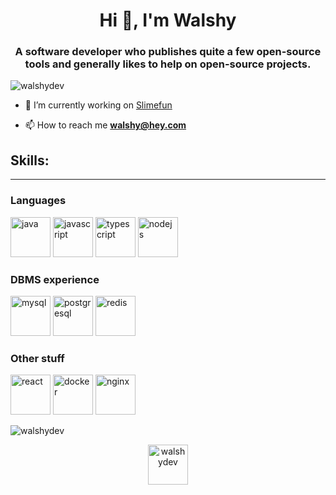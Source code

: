 <h1 align="center">Hi 👋, I'm Walshy</h1>
<h3 align="center">A software developer who publishes quite a few open-source tools and generally likes to help on open-source projects.</h3>
<p align="left"> <img src="https://komarev.com/ghpvc/?username=walshydev" alt="walshydev" /> </p>

- 🔭 I’m currently working on [Slimefun](https://github.com/TheBusyBiscuit/Slimefun4)

- 📫 How to reach me **walshy@hey.com**

<h2>Skills:</h2>
<hr>
<h3>Languages</h3>
<div style="display: inline">
 <img src="https://konpa.github.io/devicon/devicon.git/icons/java/java-original-wordmark.svg" alt="java" width="64" height="64"/>
  <img src="https://konpa.github.io/devicon/devicon.git/icons/javascript/javascript-original.svg" alt="javascript" width="64" height="64"/>
  <img src="https://konpa.github.io/devicon/devicon.git/icons/typescript/typescript-original.svg" alt="typescript" width="64" height="64"/>
  <img src="https://konpa.github.io/devicon/devicon.git/icons/nodejs/nodejs-original-wordmark.svg" alt="nodejs" width="64" height="64"/>
</div>

<h3>DBMS experience</h3>
<div style="display: inline">
  <img src="https://konpa.github.io/devicon/devicon.git/icons/mysql/mysql-original-wordmark.svg" alt="mysql" width="64" height="64"/>
  <img src="https://konpa.github.io/devicon/devicon.git/icons/postgresql/postgresql-original-wordmark.svg" alt="postgresql" width="64" height="64"/>
  <img src="https://konpa.github.io/devicon/devicon.git/icons/redis/redis-original-wordmark.svg" alt="redis" width="64" height="64"/> 
</div>

<h3>Other stuff</h3>
<div style="display: inline">
  <img src="https://konpa.github.io/devicon/devicon.git/icons/react/react-original-wordmark.svg" alt="react" width="64" height="64"/>
  <img src="https://konpa.github.io/devicon/devicon.git/icons/docker/docker-original-wordmark.svg" alt="docker" width="64" height="64"/>
  <img src="https://konpa.github.io/devicon/devicon.git/icons/nginx/nginx-original.svg" alt="nginx" width="64" height="64"/></p><p align="center">
</div>

<img src="https://github-readme-stats.vercel.app/api?username=walshydev&show_icons=true" alt="walshydev" />

<p align="center">
<a href="https://twitter.com/walshydev" target="blank">
    <img align="center" src="https://cdn.jsdelivr.net/npm/simple-icons@3.0.1/icons/twitter.svg" alt="walshydev" height="64" width="64" />
</a>
</p>
